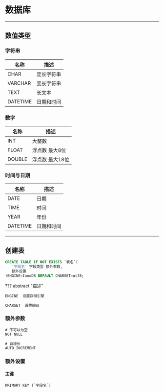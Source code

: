 # 数据库


---
## 数值类型

### 字符串

| 名称         | 描述       |
|------------|----------|
| CHAR       | 定长字符串    |
| VARCHAR    | 变长字符串    |
| TEXT       | 长文本      |
| DATETIME   | 日期和时间    |

### 数字


| 名称       | 描述          |
|----------|-------------|
| INT      | 大整数         |
| FLOAT    | 浮点数 最大8位    |
| DOUBLE   | 浮点数 最大18位   |


### 时间与日期

| 名称       | 描述     |
|----------|--------|
| DATE     | 日期     |
| TIME     | 时间     |
| YEAR     | 年份     |
| DATETIME | 日期和时间  |

---
## 创建表

```sql
CREATE TABLE IF NOT EXISTS `表名`(
   '字段名' 字段类型 额外参数,
   额外设置
)ENGINE=InnoDB DEFAULT CHARSET=utf8;
```

??? abstract "描述"

    ENGINE  设置存储引擎
    
    CHARSET  设置编码


### 额外参数

```
# 不可以为空
NOT NULL

# 自增长
AUTO_INCREMENT
```

### 额外设置

#### 主键

```
PRIMARY KEY (`字段名`)
```










